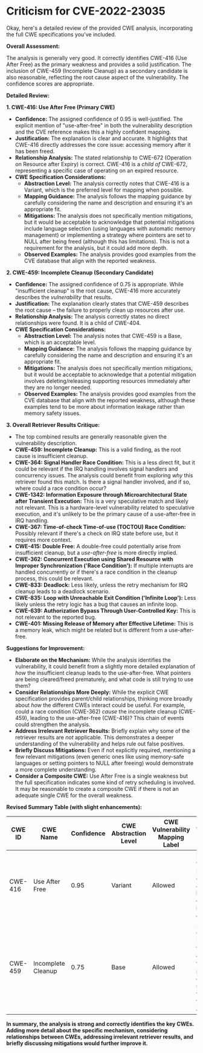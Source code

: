 # Criticism for CVE-2022-23035

Okay, here's a detailed review of the provided CWE analysis, incorporating the full CWE specifications you've included.

**Overall Assessment:**

The analysis is generally very good. It correctly identifies CWE-416 (Use After Free) as the primary weakness and provides a solid justification. The inclusion of CWE-459 (Incomplete Cleanup) as a secondary candidate is also reasonable, reflecting the root cause aspect of the vulnerability. The confidence scores are appropriate.

**Detailed Review:**

**1. CWE-416: Use After Free (Primary CWE)**

*   **Confidence:** The assigned confidence of 0.95 is well-justified. The explicit mention of "use-after-free" in both the vulnerability description and the CVE reference makes this a highly confident mapping.
*   **Justification:** The explanation is clear and accurate. It highlights that CWE-416 directly addresses the core issue: accessing memory after it has been freed.
*   **Relationship Analysis:**  The stated relationship to CWE-672 (Operation on Resource after Expiry) is correct.  CWE-416 is a *child of* CWE-672, representing a specific case of operating on an expired resource.
*   **CWE Specification Considerations:**
    *   **Abstraction Level:** The analysis correctly notes that CWE-416 is a Variant, which is the preferred level for mapping when possible.
    *   **Mapping Guidance:**  The analysis follows the mapping guidance by carefully considering the name and description and ensuring it's an appropriate fit.
    *   **Mitigations:** The analysis does not specifically mention mitigations, but it would be acceptable to acknowledge that potential mitigations include language selection (using languages with automatic memory management) or implementing a strategy where pointers are set to NULL after being freed (although this has limitations). This is not a requirement for the analysis, but it could add more depth.
    *   **Observed Examples:** The analysis provides good examples from the CVE database that align with the reported weakness.

**2. CWE-459: Incomplete Cleanup (Secondary Candidate)**

*   **Confidence:** The assigned confidence of 0.75 is appropriate. While "insufficient cleanup" is the root cause, CWE-416 more accurately describes the *vulnerability* that results.
*   **Justification:** The explanation clearly states that CWE-459 describes the root cause – the failure to properly clean up resources after use.
*   **Relationship Analysis:** The analysis correctly states no direct relationships were found. It is a child of CWE-404.
*   **CWE Specification Considerations:**
    *   **Abstraction Level:** The analysis notes that CWE-459 is a Base, which is an acceptable level.
    *   **Mapping Guidance:** The analysis follows the mapping guidance by carefully considering the name and description and ensuring it's an appropriate fit.
    *   **Mitigations:**  The analysis does not specifically mention mitigations, but it would be acceptable to acknowledge that a potential mitigation involves deleting/releasing supporting resources immediately after they are no longer needed.
    *   **Observed Examples:** The analysis provides good examples from the CVE database that align with the reported weakness, although these examples tend to be more about information leakage rather than memory safety issues.

**3. Overall Retriever Results Critique:**

*   The top combined results are generally reasonable given the vulnerability description.
*   **CWE-459: Incomplete Cleanup:** This is a valid finding, as the root cause is insufficient cleanup.
*   **CWE-364: Signal Handler Race Condition:** This is a less direct fit, but it could be relevant if the IRQ handling involves signal handlers and concurrency issues. The analysis could benefit from exploring *why* this retriever found this match. Is there a signal handler involved, and if so, where could a race condition occur?
*   **CWE-1342: Information Exposure through Microarchitectural State after Transient Execution:** This is a very speculative match and likely not relevant. This is a hardware-level vulnerability related to speculative execution, and it's unlikely to be the primary cause of a use-after-free in IRQ handling.
*   **CWE-367: Time-of-check Time-of-use (TOCTOU) Race Condition:** Possibly relevant if there's a check on IRQ state before use, but it requires more context.
*   **CWE-415: Double Free:** A double-free could potentially arise from insufficient cleanup, but a *use-after-free* is more directly implied.
*   **CWE-362: Concurrent Execution using Shared Resource with Improper Synchronization ('Race Condition'):** If multiple interrupts are handled concurrently or if there's a race condition in the cleanup process, this could be relevant.
*   **CWE-833: Deadlock:** Less likely, unless the retry mechanism for IRQ cleanup leads to a deadlock scenario.
*   **CWE-835: Loop with Unreachable Exit Condition ('Infinite Loop'):** Less likely unless the retry logic has a bug that causes an infinite loop.
*   **CWE-639: Authorization Bypass Through User-Controlled Key:** This is not relevant to the reported bug.
*   **CWE-401: Missing Release of Memory after Effective Lifetime:** This is a memory leak, which might be related but is different from a use-after-free.

**Suggestions for Improvement:**

*   **Elaborate on the Mechanism:** While the analysis identifies the vulnerability, it could benefit from a slightly more detailed explanation of *how* the insufficient cleanup leads to the use-after-free.  What pointers are being cleared/freed prematurely, and what code is still trying to use them?
*   **Consider Relationships More Deeply:** While the explicit CWE specification provides parent/child relationships, thinking more broadly about *how* the different CWEs interact could be useful. For example, could a race condition (CWE-362) *cause* the incomplete cleanup (CWE-459), leading to the use-after-free (CWE-416)?  This chain of events could strengthen the analysis.
*   **Address Irrelevant Retriever Results:** Briefly explain why some of the retriever results are *not* applicable. This demonstrates a deeper understanding of the vulnerability and helps rule out false positives.
*   **Briefly Discuss Mitigations:** Even if not explicitly required, mentioning a few relevant mitigations (even generic ones like using memory-safe languages or setting pointers to NULL after freeing) would demonstrate a more complete understanding.
* **Consider a Composite CWE:** Use After Free is a single weakness but the full specification indicates some kind of retry scheduling is involved. It may be reasonable to create a composite CWE if there is not an adequate single CWE for the overall weakness.

**Revised Summary Table (with slight enhancements):**

| CWE ID | CWE Name | Confidence | CWE Abstraction Level | CWE Vulnerability Mapping Label | CWE-Vulnerability Mapping Notes |
|---|---|---|---|---|---|
| CWE-416 | Use After Free | 0.95 | Variant | Allowed | Primary CWE. Memory is accessed after it has been freed due to insufficient cleanup. |
| CWE-459 | Incomplete Cleanup | 0.75 | Base | Allowed | Secondary Candidate. Represents the root cause: the failure to properly clean up resources, which leads to the use-after-free. |

**In summary, the analysis is strong and correctly identifies the key CWEs. Adding more detail about the specific mechanism, considering relationships between CWEs, addressing irrelevant retriever results, and briefly discussing mitigations would further improve it.**